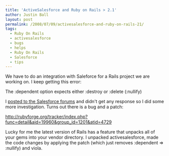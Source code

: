 ```yaml
---
title: 'ActiveSalesforce and Ruby on Rails > 2.1'
author: Justin Ball
layout: post
permalink: /2008/07/09/activesalesforce-and-ruby-on-rails-21/
tags:
  - Ruby On Rails
  - activesalesforce
  - bugs
  - helps
  - Ruby On Rails
  - Salesforce
  - tips
---
```


We have to do an integration with Saleforce for a Rails project we are working on. I keep getting this error:

The :dependent option expects either :destroy or :delete (:nullify)

I [posted to the Salesforce forums][1] and didn't get any response so I did some more investigation. Turns out there is a bug and a patch:

 [1]: http://forums.sforce.com/sforce/board/message?board.id=PerlDevelopment&message.id=3279

http://rubyforge.org/tracker/index.php?func=detail&aid=19960&group_id=1201&atid=4729

Lucky for me the latest version of Rails has a feature that unpacks all of your gems into your vendor directory. I unpacked activesalesforce, made the code changes by applying the patch (which just removes :dependent => :nullify) and viola.
